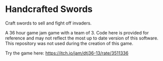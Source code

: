 # Handcrafted Swords
 Craft swords to sell and fight off invaders.

 A 36 hour game jam game with a team of 3.
   Code here is provided for reference and may not reflect the most up to date version of this software.
   This repository was not used during the creation of this game.

Try the game here:
  https://itch.io/jam/dtj36-13/rate/3511336
